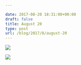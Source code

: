 ```yaml
---

date: 2017-08-20 18:31:00+00:00
draft: false
title: August 20
type: post
url: /blog/2017/8/august-20
---
```




  
![](/images/2017-08-20-20178august-20/IMG_2121.jpg)

  

  
![](/images/2017-08-20-20178august-20/IMG_2124.jpg)

  


